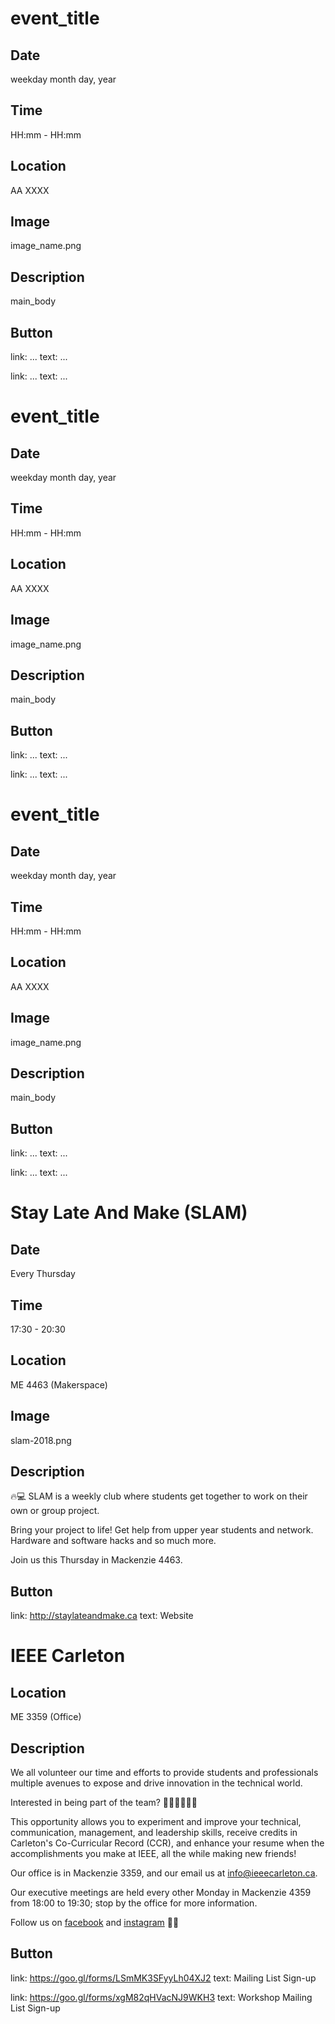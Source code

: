 # event_title

## Date
weekday month day, year

## Time
HH:mm - HH:mm

## Location
AA XXXX

## Image
image_name.png

## Description
main_body

## Button

link: ...
text: ...

link: ...
text: ...

# event_title

## Date
weekday month day, year

## Time
HH:mm - HH:mm

## Location
AA XXXX

## Image
image_name.png

## Description
main_body

## Button

link: ...
text: ...

link: ...
text: ...

# event_title

## Date
weekday month day, year

## Time
HH:mm - HH:mm

## Location
AA XXXX

## Image
image_name.png

## Description
main_body

## Button

link: ...
text: ...

link: ...
text: ...

# Stay Late And Make (SLAM)

## Date
Every Thursday

## Time
17:30 - 20:30

## Location
ME 4463 (Makerspace)

## Image
slam-2018.png

## Description
🔥💻 SLAM is a weekly club where students get together to work on their own or group project.

Bring your project to life! Get help from upper year students and network. Hardware and software hacks and so much more.

Join us this Thursday in Mackenzie 4463.

## Button
link: http://staylateandmake.ca
text: Website

# IEEE Carleton

## Location
ME 3359 (Office)

## Description
We all volunteer our time and efforts to provide students and professionals multiple avenues to expose and drive innovation in the technical world.

Interested in being part of the team? 🙋🏼‍♀️🙋🏽‍♂️

This opportunity allows you to experiment and improve your technical, communication, management, and leadership skills, receive credits in Carleton's Co-Curricular Record (CCR), and enhance your resume when the accomplishments you make at IEEE, all the while making new friends!

Our office is in Mackenzie 3359, and our email us at info@ieeecarleton.ca.

Our executive meetings are held every other Monday in Mackenzie 4359 from 18:00 to 19:30; stop by the office for more information.

Follow us on <a href='http://facebook.com/ieeecarleton/'>facebook</a> and <a href="https://www.instagram.com/ieeecarleton/">instagram</a> 🙏🏼

## Button
link: https://goo.gl/forms/LSmMK3SFyyLh04XJ2
text: Mailing List Sign-up

link: https://goo.gl/forms/xgM82qHVacNJ9WKH3
text: Workshop Mailing List Sign-up